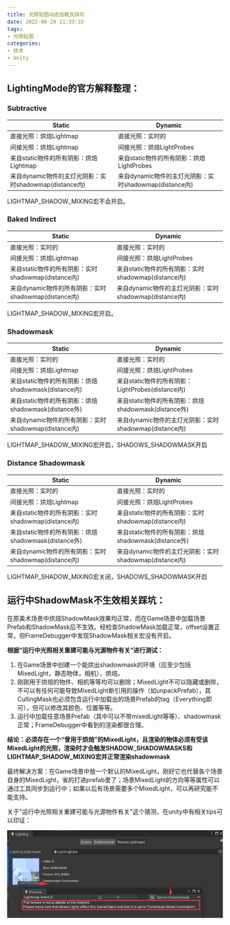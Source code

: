 ```yaml
---
title: 光照贴图动态加载及踩坑
date: 2022-06-20 11:33:33
tags:
- 光照贴图
categories: 
- 技术
- Unity
---
```

## LightingMode的官方解释整理：
### Subtractive
|Static 												|Dynamic|
| ---- | ---- |
|直接光照：烘焙Lightmap								|直接光照：实时的|
|间接光照：烘焙Lightmap								|间接光照：烘焙LightProbes|
|来自static物件的所有阴影：烘焙Lightmap					|来自static物件的所有阴影：烘焙LightProbes|
|来自dynamic物件的主灯光阴影：实时shadowmap(distance内)	|来自dynamic物件的主灯光阴影：实时shadowmap(distance内)|

LIGHTMAP_SHADOW_MIXING宏不会开启。
<!--more-->

### Baked Indirect
|Static 												|Dynamic|
| ---- | ---- |
|直接光照：实时的										|直接光照：实时的|
|间接光照：烘焙Lightmap								|间接光照：烘焙LightProbes|
|来自static物件的所有阴影：实时shadowmap(distance内)	|来自static物件的所有阴影：实时shadowmap(distance内)|
|来自dynamic物件的所有阴影：实时shadowmap(distance内)	|来自dynamic物件的主灯光阴影：实时shadowmap(distance内)|

LIGHTMAP_SHADOW_MIXING宏开启。

### Shadowmask
|Static 												|Dynamic|
| ---- | ---- |
|直接光照：实时的										|直接光照：实时的|
|间接光照：烘焙Lightmap								|间接光照：烘焙LightProbes|
|来自static物件的所有阴影：烘焙shadowmask(distance内)	|来自static物件的所有阴影：LightProbes(distance内)|
|来自static物件的所有阴影：烘焙shadowmask(distance外)	|来自static物件的所有阴影：烘焙shadowmask(distance外)|
|来自dynamic物件的所有阴影：实时shadowmap(distance内)	|来自dynamic物件的主灯光阴影：实时shadowmap(distance内)|

LIGHTMAP_SHADOW_MIXING宏开启，SHADOWS_SHADOWMASK开启

### Distance Shadowmask
|Static 												|Dynamic|
| ---- | ---- |
|直接光照：实时的										|直接光照：实时的|
|间接光照：烘焙Lightmap								|间接光照：烘焙LightProbes|
|来自static物件的所有阴影：实时shadowmap(distance内)	|来自static物件的所有阴影：实时shadowmap(distance内)|
|来自static物件的所有阴影：烘焙shadowmask(distance外)	|来自static物件的所有阴影：烘焙shadowmask(distance外)|
|来自dynamic物件的所有阴影：实时shadowmap(distance内)	|来自dynamic物件的主灯光阴影：实时shadowmap(distance内)|

LIGHTMAP_SHADOW_MIXING宏关闭，SHADOWS_SHADOWMASK开启


## 运行中ShadowMask不生效相关踩坑：
在原美术场景中烘焙ShadowMask效果均正常，而在Game场景中加载场景Prefab和ShadowMask后不生效。经检查ShadowMask加载正常，offset设置正常，但FrameDebugger中发现ShadowMask相关宏没有开启。

**根据“运行中光照相关重建可能与光源物件有关”进行测试：**

1. 在Game场景中创建一个能烘出shadowmask的环境（应至少包括MixedLight，静态物体，相机），烘焙。
2. 刚刚用于烘焙的物件、相机等等均可以删除；MixedLight不可以隐藏或删除，不可以有任何可能导致MixedLight断引用的操作（如unpackPrefab），其CullingMask也必须包含运行中加载出的场景Prefab的tag（Everything即可），但可以修改其颜色、位置等等。
3. 运行中加载任意场景Prefab（其中可以不带mixedLight等等）、shadowmask正常；FrameDebugger中看到的渲染都很合理。

**结论：必须存在一个“曾用于烘焙”的MixedLight，且渲染的物体必须有受该MixedLight的光照，渲染时才会触发SHADOW_SHADOWMASKS和LIGHTMAP_SHADOW_MIXING宏并正常渲染shadowmask**

最终解决方案：在Game场景中放一个默认的MixedLight，刚好它也代替各个场景自身的MixedLight，省的打进prefab里了；场景MixedLight的方向等等属性可以通过工具同步到运行中；如果以后有场景需要多个MixedLight，可以再研究能不能支持。

关于"运行中光照相关重建可能与光源物件有关"这个猜测，在unity中有相关tips可以印证：

![lightmap_tips](2022/06/20/光照贴图动态加载及踩坑/lightmap_tips.png)
